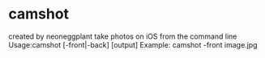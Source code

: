 # camshot
created by neoneggplant
take photos on iOS from the command line
Usage:camshot [-front|-back] [output] 
Example: camshot -front image.jpg
